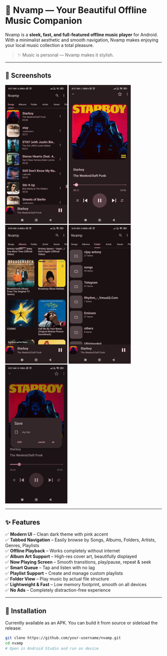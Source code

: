 # 🎵 Nvamp — Your Beautiful Offline Music Companion

Nvamp is a **sleek, fast, and full-featured offline music player** for Android. With a minimalist aesthetic and smooth navigation, Nvamp makes enjoying your local music collection a total pleasure.

> ✨ Music is personal — Nvamp makes it stylish.

---

## 📸 Screenshots

<p float="left">
  <img src="screenshots/song_list.jpg" width="200" />
  <img src="screenshots/now_playing.jpg" width="200" />
  <img src="screenshots/albums.jpg" width="200" />
  <img src="screenshots/folders.jpg" width="200" />
  <img src="screenshots/playlists.jpg" width="200" />
</p>

---

## ✨ Features

✅ **Modern UI** – Clean dark theme with pink accent  
✅ **Tabbed Navigation** – Easily browse by Songs, Albums, Folders, Artists, Genres, Playlists  
✅ **Offline Playback** – Works completely without internet  
✅ **Album Art Support** – High-res cover art, beautifully displayed  
✅ **Now Playing Screen** – Smooth transitions, play/pause, repeat & seek  
✅ **Smart Queue** – Tap and listen with no lag  
✅ **Playlist Support** – Create and manage custom playlists  
✅ **Folder View** – Play music by actual file structure  
✅ **Lightweight & Fast** – Low memory footprint, smooth on all devices  
✅ **No Ads** – Completely distraction-free experience  

---

## 🚀 Installation

Currently available as an APK. You can build it from source or sideload the release:

```bash
git clone https://github.com/your-username/nvamp.git
cd nvamp
# Open in Android Studio and run on device

